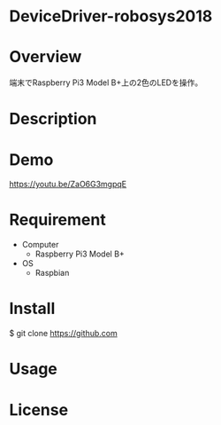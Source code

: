 # DeviceDriver-robosys2018

# Overview
端末でRaspberry Pi3 Model B+上の2色のLEDを操作。

# Description


# Demo
https://youtu.be/ZaO6G3mgpqE

# Requirement
* Computer
  * Raspberry Pi3 Model B+
* OS
  * Raspbian

# Install
$ git clone https://github.com

# Usage

# License
